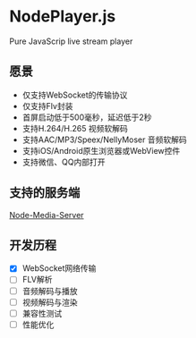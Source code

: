 # NodePlayer.js
Pure JavaScrip live stream player

## 愿景
- 仅支持WebSocket的传输协议
- 仅支持Flv封装
- 首屏启动低于500毫秒，延迟低于2秒
- 支持H.264/H.265 视频软解码
- 支持AAC/MP3/Speex/NellyMoser 音频软解码
- 支持iOS/Android原生浏览器或WebView控件
- 支持微信、QQ内部打开

## 支持的服务端
[Node-Media-Server](https://github.com/illuspas/Node-Media-Server)


## 开发历程
 - [x] WebSocket网络传输
 - [ ] FLV解析
 - [ ] 音频解码与播放
 - [ ] 视频解码与渲染
 - [ ] 兼容性测试
 - [ ] 性能优化
